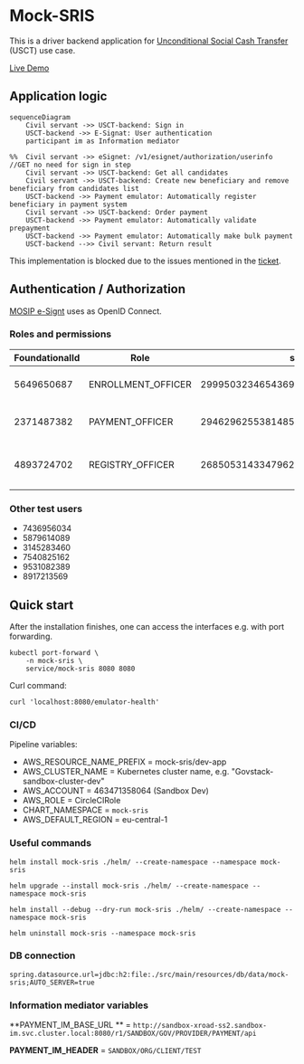 # Mock-SRIS

This is a driver backend application for
[Unconditional Social Cash Transfer](https://github.com/GovStackWorkingGroup/product-use-cases/blob/main/product-use-case/inst-1-unconditional-social-cash-transfer.md)
(USCT) use case.

[Live Demo](https://usct.dev.sandbox-playground.com/driver-poc/)

[//]: # (## Building block diagram need to update parts of the section)

[//]: # ([![]&#40;./images/bb.png&#41;]&#40;&#41; Outdated)

[//]: # ([![]&#40;./images/figma.png&#41;]&#40;https://www.figma.com/file/qVUaK5Z5FmgQV16C71RRCn/USCT---Vertical-Prototype?type=design&node-id=178-5054&#41; Outdated)

## Application logic

```mermaid
sequenceDiagram
    Civil servant ->> USCT-backend: Sign in
    USCT-backend ->> E-Signat: User authentication
    participant im as Information mediator

%%  Civil servant ->> eSignet: /v1/esignet/authorization/userinfo //GET no need for sign in step 
    Civil servant ->> USCT-backend: Get all candidates
    Civil servant ->> USCT-backend: Create new beneficiary and remove beneficiary from candidates list
    USCT-backend ->> Payment emulator: Automatically register beneficiary in payment system
    Civil servant ->> USCT-backend: Order payment
    USCT-backend ->> Payment emulator: Automatically validate prepayment
    USCT-backend ->> Payment emulator: Automatically make bulk payment
    USCT-backend -->> Civil servant: Return result
```

This implementation is blocked due to the issues mentioned in
the [ticket](https://govstack-global.atlassian.net/browse/SND-531?focusedCommentId=12851&page=com.atlassian.jira.plugin.system.issuetabpanels%3Acomment-tabpanel#comment-12851).

## Authentication / Authorization

[MOSIP e-Signt](https://docs.mosip.io/1.2.0/integrations/e-signet) uses as OpenID Connect.

### Roles and permissions

| FoundationalId | Role               | subject                              | Description                                         |
|----------------|--------------------|--------------------------------------|-----------------------------------------------------|
| 5649650687     | ENROLLMENT_OFFICER | 299950323465436931629862208523254959 | Officer responsible for enrollment                  |
| 2371487382     | PAYMENT_OFFICER    | 294629625538148508290996199782510910 | Officer responsible for payment                     |
| 4893724702     | REGISTRY_OFFICER   | 268505314334796284434550524121540566 | Officer responsible for creating/editing candidates |

### Other test users

* 7436956034
* 5879614089
* 3145283460
* 7540825162
* 9531082389
* 8917213569

## Quick start

After the installation finishes, one can access the interfaces e.g. with port forwarding.

``` shell
kubectl port-forward \
    -n mock-sris \
    service/mock-sris 8080 8080
```

Curl command:

`curl 'localhost:8080/emulator-health'`

### CI/CD

Pipeline variables:

* AWS_RESOURCE_NAME_PREFIX = mock-sris/dev-app
* AWS_CLUSTER_NAME = Kubernetes cluster name, e.g. "Govstack-sandbox-cluster-dev"
* AWS_ACCOUNT = 463471358064 (Sandbox Dev)
* AWS_ROLE = CircleCIRole
* CHART_NAMESPACE = `mock-sris`
* AWS_DEFAULT_REGION = eu-central-1

### Useful commands

```shell
helm install mock-sris ./helm/ --create-namespace --namespace mock-sris
```

```shell
helm upgrade --install mock-sris ./helm/ --create-namespace --namespace mock-sris
```

```shell
helm install --debug --dry-run mock-sris ./helm/ --create-namespace --namespace mock-sris
```

```shell
helm uninstall mock-sris --namespace mock-sris
```

### DB connection

`spring.datasource.url=jdbc:h2:file:./src/main/resources/db/data/mock-sris;AUTO_SERVER=true`

### Information mediator variables

**PAYMENT_IM_BASE_URL
** = `http://sandbox-xroad-ss2.sandbox-im.svc.cluster.local:8080/r1/SANDBOX/GOV/PROVIDER/PAYMENT/api`

**PAYMENT_IM_HEADER** = `SANDBOX/ORG/CLIENT/TEST`
